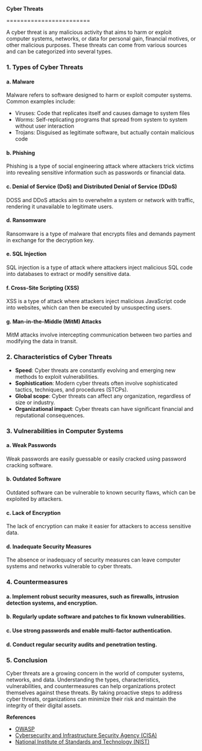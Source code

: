 **Cyber Threats**

========================

A cyber threat is any malicious activity that aims to harm or exploit computer systems, networks, or data for personal gain, financial motives, or other malicious purposes. These threats can come from various sources and can be categorized into several types.

### 1. Types of Cyber Threats

#### a. **Malware**

Malware refers to software designed to harm or exploit computer systems. Common examples include:

*   Viruses: Code that replicates itself and causes damage to system files
*   Worms: Self-replicating programs that spread from system to system without user interaction
*   Trojans: Disguised as legitimate software, but actually contain malicious code

#### b. **Phishing**

Phishing is a type of social engineering attack where attackers trick victims into revealing sensitive information such as passwords or financial data.

#### c. **Denial of Service (DoS) and Distributed Denial of Service (DDoS)**

DOSS and DDoS attacks aim to overwhelm a system or network with traffic, rendering it unavailable to legitimate users.

#### d. **Ransomware**

Ransomware is a type of malware that encrypts files and demands payment in exchange for the decryption key.

#### e. **SQL Injection**

SQL injection is a type of attack where attackers inject malicious SQL code into databases to extract or modify sensitive data.

#### f. **Cross-Site Scripting (XSS)**

XSS is a type of attack where attackers inject malicious JavaScript code into websites, which can then be executed by unsuspecting users.

#### g. **Man-in-the-Middle (MitM) Attacks**

MitM attacks involve intercepting communication between two parties and modifying the data in transit.

### 2. Characteristics of Cyber Threats

*   **Speed**: Cyber threats are constantly evolving and emerging new methods to exploit vulnerabilities.
*   **Sophistication**: Modern cyber threats often involve sophisticated tactics, techniques, and procedures (STCPs).
*   **Global scope**: Cyber threats can affect any organization, regardless of size or industry.
*   **Organizational impact**: Cyber threats can have significant financial and reputational consequences.

### 3. Vulnerabilities in Computer Systems

#### a. **Weak Passwords**

Weak passwords are easily guessable or easily cracked using password cracking software.

#### b. **Outdated Software**

Outdated software can be vulnerable to known security flaws, which can be exploited by attackers.

#### c. **Lack of Encryption**

The lack of encryption can make it easier for attackers to access sensitive data.

#### d. **Inadequate Security Measures**

The absence or inadequacy of security measures can leave computer systems and networks vulnerable to cyber threats.

### 4. Countermeasures

#### a. **Implement robust security measures**, such as firewalls, intrusion detection systems, and encryption.

#### b. **Regularly update software** and patches to fix known vulnerabilities.

#### c. **Use strong passwords** and enable multi-factor authentication.

#### d. **Conduct regular security audits** and penetration testing.

### 5. Conclusion

Cyber threats are a growing concern in the world of computer systems, networks, and data. Understanding the types, characteristics, vulnerabilities, and countermeasures can help organizations protect themselves against these threats. By taking proactive steps to address cyber threats, organizations can minimize their risk and maintain the integrity of their digital assets.

**References**

*   [OWASP](https://www.owasp.org/)
*   [Cybersecurity and Infrastructure Security Agency (CISA)](https://www.cisa.gov)
*   [National Institute of Standards and Technology (NIST)](https://www.nist.gov)